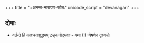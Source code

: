 +++
title = "+अनन्त-नारायण-स्रोतः"
unicode_script = "devanagari"
+++

## दोषाः
- वर्तन्ते हि काश्चनाशुद्धयष् टङ्कनोद्भवाः - यथा (!) न्वेषणेन दृश्यन्ते
